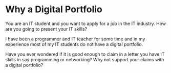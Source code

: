 # Why a Digital Portfolio
 You are an IT student and you want to apply for a job in the IT industry. How are you going to present your IT skills?

I have been a programmer and IT teacher for some time and in my experience most of my IT students do not have a digital portfolio.

Have you ever wondered if it is good enough to claim in a letter you have IT skills in say programming or networking? Why not support your claims with a digital portfolio?